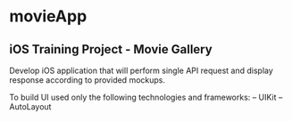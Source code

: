 # movieApp

## iOS Training Project - Movie Gallery

Develop iOS application that will perform single API request and display response according to provided mockups.

To build UI used only the following technologies and frameworks:
– UIKit
– AutoLayout

